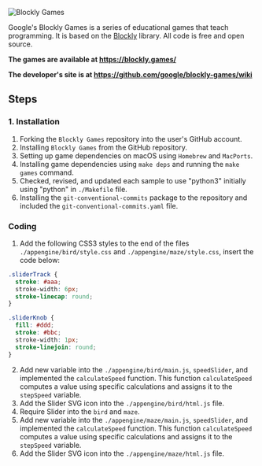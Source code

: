 ![Blockly Games](https://raw.githubusercontent.com/wiki/google/blockly-games/title.png)

Google's Blockly Games is a series of educational games that teach programming.
It is based on the [Blockly](https://developers.google.com/blockly/) library.
All code is free and open source.

**The games are available at https://blockly.games/**

**The developer's site is at https://github.com/google/blockly-games/wiki**

## Steps

### 1. Installation
1. Forking the `Blockly Games` repository into the user's GitHub account.
2. Installing `Blockly Games` from the GitHub repository.
3. Setting up game dependencies on macOS using `Homebrew` and `MacPorts`.
4. Installing game dependencies using `make deps` and running the `make games` command.
5. Checked, revised, and updated each sample to use "python3" initially using "python" in `./Makefile` file.
6. Installing the `git-conventional-commits` package to the repository and included the `git-conventional-commits.yaml` file.

### Coding
1. Add the following CSS3 styles to the end of the files `./appengine/bird/style.css` and `./appengine/maze/style.css`, insert the code below:

```css
.sliderTrack {
  stroke: #aaa;
  stroke-width: 6px;
  stroke-linecap: round;
}

.sliderKnob {
  fill: #ddd;
  stroke: #bbc;
  stroke-width: 1px;
  stroke-linejoin: round;
}
```
2. Add new variable into the `./appengine/bird/main.js`, `speedSlider`, and implemented the `calculateSpeed` function. This function `calculateSpeed` computes a value using specific calculations and assigns it to the `stepSpeed` variable.
3. Add the Slider SVG icon into the `./appengine/bird/html.js` file.
4. Require Slider into the `bird` and `maze`.
5. Add new variable into the `./appengine/maze/main.js`, `speedSlider`, and implemented the `calculateSpeed` function. This function `calculateSpeed` computes a value using specific calculations and assigns it to the `stepSpeed` variable.
6. Add the Slider SVG icon into the `./appengine/maze/html.js` file.